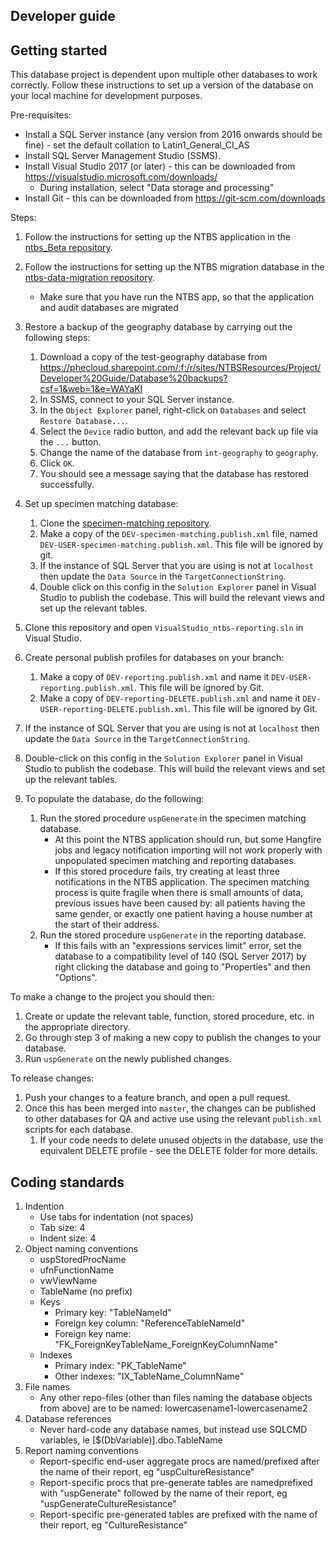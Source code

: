## Developer guide

## Getting started

This database project is dependent upon multiple other databases to work correctly. Follow these instructions to set up a version of the database on your local machine for development purposes.

Pre-requisites:

- Install a SQL Server instance (any version from 2016 onwards should be fine) - set the default collation to Latin1_General_CI_AS
- Install SQL Server Management Studio (SSMS).
- Install Visual Studio 2017 (or later) - this can be downloaded from https://visualstudio.microsoft.com/downloads/
    - During installation, select "Data storage and processing"
- Install Git - this can be downloaded from https://git-scm.com/downloads

Steps:

1. Follow the instructions for setting up the NTBS application in the [ntbs_Beta repository](https://github.com/publichealthengland/ntbs_Beta/blob/master/ntbs-service/README.md).

1. Follow the instructions for setting up the NTBS migration database in the [ntbs-data-migration repository](https://github.com/publichealthengland/ntbs-data-migration/blob/master/README.md).
    - Make sure that you have run the NTBS app, so that the application and audit databases are migrated
1. Restore a backup of the geography database by carrying out the following steps:
    1. Download a copy of the test-geography database from https://phecloud.sharepoint.com/:f:/r/sites/NTBSResources/Project/Developer%20Guide/Database%20backups?csf=1&web=1&e=WAYaKI
    1. In SSMS, connect to your SQL Server instance.
    1. In the `Object Explorer` panel, right-click on `Databases` and select `Restore Database...`.
    1. Select the `Device` radio button, and add the relevant back up file via the `...` button.
    1. Change the name of the database from `int-geography` to `geography`.
    1. Click `OK`.
    1. You should see a message saying that the database has restored successfully.
1. Set up specimen matching database:
    1. Clone the [specimen-matching repository](https://github.com/publichealthengland/ntbs-specimen-matching).
    1. Make a copy of the `DEV-specimen-matching.publish.xml` file, named `DEV-USER-specimen-matching.publish.xml`. This file will be ignored by git.
    1. If the instance of SQL Server that you are using is not at `localhost` then update the `Data Source` in the `TargetConnectionString`.
    1. Double click on this config in the `Solution Explorer` panel in Visual Studio to publish the codebase. This will build the relevant views and set up the relevant tables.
1. Clone this repository and open `VisualStudio_ntbs-reporting.sln` in Visual Studio.
1. Create personal publish profiles for databases on your branch:
    1. Make a copy of `DEV-reporting.publish.xml` and name it `DEV-USER-reporting.publish.xml`. This file will be ignored by Git.
    1. Make a copy of `DEV-reporting-DELETE.publish.xml` and name it `DEV-USER-reporting-DELETE.publish.xml`. This file will be ignored by Git.
1. If the instance of SQL Server that you are using is not at `localhost` then update the `Data Source` in the `TargetConnectionString`.
1. Double-click on this config in the `Solution Explorer` panel in Visual Studio to publish the codebase. This will build the relevant views and set up the relevant tables.
1. To populate the database, do the following:
    1. Run the stored procedure `uspGenerate` in the specimen matching database.
        - At this point the NTBS application should run, but some Hangfire jobs and legacy notification importing will not work properly with unpopulated specimen matching and reporting databases.
        - If this stored procedure fails, try creating at least three notifications in the NTBS application. The specimen matching process is quite fragile when there is small amounts of data, previous issues have been caused by: all patients having the same gender, or exactly one patient having a house number at the start of their address.
    1. Run the stored procedure `uspGenerate` in the reporting database.
        - If this fails with an "expressions services limit" error, set the database to a compatibility level of 140 (SQL Server 2017) by right clicking the database and going to "Properties" and then "Options".

To make a change to the project you should then:

1. Create or update the relevant table, function, stored procedure, etc. in the appropriate directory.
2. Go through step 3 of making a new copy to publish the changes to your database.
3. Run `uspGenerate` on the newly published changes.

To release changes:

1. Push your changes to a feature branch, and open a pull request.
2. Once this has been merged into `master`, the changes can be published to other databases for QA and active use using the relevant `publish.xml` scripts for each database.
    1. If your code needs to delete unused objects in the database, use the equivalent DELETE profile - see the DELETE folder for more details.

## Coding standards

1. Indention
	- Use tabs for indentation (not spaces)
	- Tab size: 4
	- Indent size: 4
2. Object naming conventions
	- uspStoredProcName
	- ufnFunctionName
	- vwViewName
	- TableName (no prefix)
	- Keys
		- Primary key: "TableNameId"
		- Foreign key column: "ReferenceTableNameId"
		- Foreign key name: "FK_ForeignKeyTableName_ForeignKeyColumnName"
	- Indexes
		- Primary index: "PK_TableName"
		- Other indexes: "IX_TableName_ColumnName"
3. File names
	- Any other repo-files (other than files naming the database objects from above) are to be named: lowercasename1-lowercasename2
4. Database references
	- Never hard-code any database names, but instead use SQLCMD variables, ie [$(DbVariable)].dbo.TableName
3. Report naming conventions
    - Report-specific end-user aggregate procs are named/prefixed after the name of their report, eg "uspCultureResistance"
    - Report-specific procs that pre-generate tables are namedprefixed with "uspGenerate" followed by the name of their report, eg "uspGenerateCultureResistance"
    - Report-specific pre-generated tables are prefixed with the name of their report, eg "CultureResistance"
